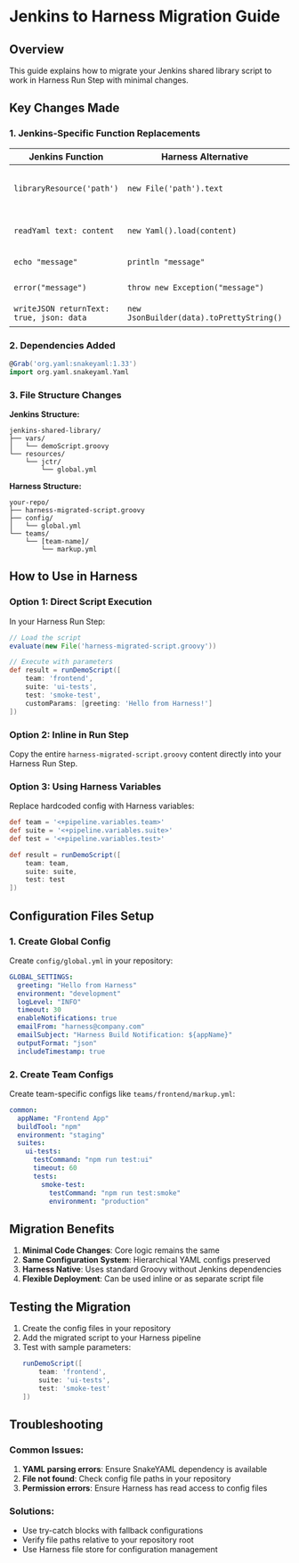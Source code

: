 # Jenkins to Harness Migration Guide

## Overview
This guide explains how to migrate your Jenkins shared library script to work in Harness Run Step with minimal changes.

## Key Changes Made

### 1. Jenkins-Specific Function Replacements

| Jenkins Function | Harness Alternative | Purpose |
|-----------------|-------------------|---------|
| `libraryResource('path')` | `new File('path').text` | Read config files from workspace |
| `readYaml text: content` | `new Yaml().load(content)` | Parse YAML content |
| `echo "message"` | `println "message"` | Output messages |
| `error("message")` | `throw new Exception("message")` | Handle errors |
| `writeJSON returnText: true, json: data` | `new JsonBuilder(data).toPrettyString()` | JSON output |

### 2. Dependencies Added
```groovy
@Grab('org.yaml:snakeyaml:1.33')
import org.yaml.snakeyaml.Yaml
```

### 3. File Structure Changes

**Jenkins Structure:**
```
jenkins-shared-library/
├── vars/
│   └── demoScript.groovy
└── resources/
    └── jctr/
        └── global.yml
```

**Harness Structure:**
```
your-repo/
├── harness-migrated-script.groovy
├── config/
│   └── global.yml
└── teams/
    └── [team-name]/
        └── markup.yml
```

## How to Use in Harness

### Option 1: Direct Script Execution
In your Harness Run Step:
```groovy
// Load the script
evaluate(new File('harness-migrated-script.groovy'))

// Execute with parameters
def result = runDemoScript([
    team: 'frontend',
    suite: 'ui-tests', 
    test: 'smoke-test',
    customParams: [greeting: 'Hello from Harness!']
])
```

### Option 2: Inline in Run Step
Copy the entire `harness-migrated-script.groovy` content directly into your Harness Run Step.

### Option 3: Using Harness Variables
Replace hardcoded config with Harness variables:
```groovy
def team = '<+pipeline.variables.team>'
def suite = '<+pipeline.variables.suite>'
def test = '<+pipeline.variables.test>'

def result = runDemoScript([
    team: team,
    suite: suite,
    test: test
])
```

## Configuration Files Setup

### 1. Create Global Config
Create `config/global.yml` in your repository:
```yaml
GLOBAL_SETTINGS:
  greeting: "Hello from Harness"
  environment: "development"
  logLevel: "INFO"
  timeout: 30
  enableNotifications: true
  emailFrom: "harness@company.com"
  emailSubject: "Harness Build Notification: ${appName}"
  outputFormat: "json"
  includeTimestamp: true
```

### 2. Create Team Configs
Create team-specific configs like `teams/frontend/markup.yml`:
```yaml
common:
  appName: "Frontend App"
  buildTool: "npm"
  environment: "staging"
  suites:
    ui-tests:
      testCommand: "npm run test:ui"
      timeout: 60
      tests:
        smoke-test:
          testCommand: "npm run test:smoke"
          environment: "production"
```

## Migration Benefits

1. **Minimal Code Changes**: Core logic remains the same
2. **Same Configuration System**: Hierarchical YAML configs preserved
3. **Harness Native**: Uses standard Groovy without Jenkins dependencies
4. **Flexible Deployment**: Can be used inline or as separate script file

## Testing the Migration

1. Create the config files in your repository
2. Add the migrated script to your Harness pipeline
3. Test with sample parameters:
   ```groovy
   runDemoScript([
       team: 'frontend',
       suite: 'ui-tests',
       test: 'smoke-test'
   ])
   ```

## Troubleshooting

### Common Issues:
1. **YAML parsing errors**: Ensure SnakeYAML dependency is available
2. **File not found**: Check config file paths in your repository
3. **Permission errors**: Ensure Harness has read access to config files

### Solutions:
- Use try-catch blocks with fallback configurations
- Verify file paths relative to your repository root
- Use Harness file store for configuration management
